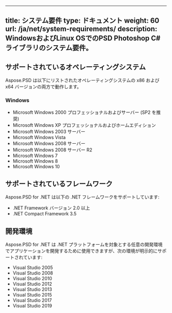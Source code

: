 
---
title: システム要件
type: ドキュメント
weight: 60
url: /ja/net/system-requirements/
description: WindowsおよびLinux OSでのPSD Photoshop C#ライブラリのシステム要件。
---


## **サポートされているオペレーティングシステム**
Aspose.PSD は以下にリストされたオペレーティングシステムの x86 および x64 バージョンの両方で動作します。
### **Windows**
- Microsoft Windows 2000 プロフェッショナルおよびサーバー (SP2 を推奨)
- Microsoft Windows XP プロフェッショナルおよびホームエディション
- Microsoft Windows 2003 サーバー
- Microsoft Windows Vista
- Microsoft Windows 2008 サーバー
- Microsoft Windows 2008 サーバー R2
- Microsoft Windows 7
- Microsoft Windows 8
- Microsoft Windows 10


## **サポートされているフレームワーク**
Aspose.PSD for .NET は以下の .NET フレームワークをサポートしています:

- .NET Framework バージョン 2.0 以上
- .NET Compact Framework 3.5


## **開発環境**
Aspose.PSD for .NET は .NET プラットフォームを対象とする任意の開発環境でアプリケーションを開発するために使用できますが、次の環境が明示的にサポートされています:

- Visual Studio 2005
- Visual Studio 2008
- Visual Studio 2010
- Visual Studio 2012
- Visual Studio 2013
- Visual Studio 2015
- Visual Studio 2017
- Visual Studio 2019

